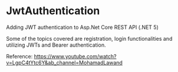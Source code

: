 # JwtAuthentication

Adding JWT authentication to Asp.Net Core REST API (.NET 5)

Some of the topics covered are registration, login functionalities and utilizing JWTs and Bearer authentication.


Reference: https://www.youtube.com/watch?v=LgpC4tYtc6Y&ab_channel=MohamadLawand

